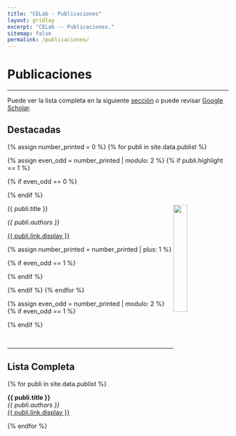 ```yaml
---
title: "CELab - Publicaciones"
layout: gridlay
excerpt: "CELab -- Publicaciones."
sitemap: false
permalink: /publicaciones/
---
```



# Publicaciones

---
Puede ver la lista completa en la siguiente
<a class="liga" href="#lista-completa">sección</a>
o puede revisar <a class="liga" href="https://scholar.google.com/citations?user=4zBCxAgAAAAJ&hl=es&oi=sra">Google Scholar</a>.

## Destacadas

{% assign number_printed = 0 %}
{% for publi in site.data.publist %}

{% assign even_odd = number_printed | modulo: 2 %}
{% if publi.highlight == 1 %}

{% if even_odd == 0 %}
<div class="row">
{% endif %}

<div class="col-sm-6 clearfix">
 <div class="row">
 	<img src="{{ site.url }}{{ site.baseurl }}/images/pubpic/{{ publi.image }}" class="img-responsive" width="25%" style="float: right" />
  <p><a class="pub3">{{ publi.title }}</a></p>
  <p><em>{{ publi.authors }}</em></p>
  <a class="pub2" href="{{ publi.link.url }}"> {{ publi.link.display }} </a>
 </div>
</div>

{% assign number_printed = number_printed | plus: 1 %}

{% if even_odd == 1 %}
</div>
{% endif %}

{% endif %}
{% endfor %}

{% assign even_odd = number_printed | modulo: 2 %}
{% if even_odd == 1 %}
</div>
{% endif %}

<p> &nbsp; </p>

---

<div>

## Lista Completa

{% for publi in site.data.publist %}

  <strong>{{ publi.title }}</strong> <br />
  <em>{{ publi.authors }} </em><br /><a class="liga" href="{{ publi.link.url }}">{{ publi.link.display }}</a>

{% endfor %}

<!-- For a full list, please go to <a class="regtext" href="https://scholar.google.com/citations?user=O1EuSPYAAAAJ">Google Scholar</a> or <a class="regtext" href="https://www.ncbi.nlm.nih.gov/pubmed?term=Sanders%20SJ%5BAuthor%5D">Pubmed</a>.
<br><br><br>
-->
</div>
